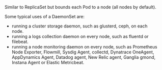 Similar to ReplicaSet but bounds each Pod to a node (all nodes by default).

Some typical uses of a DaemonSet are:

- running a cluster storage daemon, such as glusterd, ceph, on each node.
- running a logs collection daemon on every node, such as fluentd or filebeat.
- running a node monitoring daemon on every node, such as Prometheus Node Exporter, Flowmill, Sysdig Agent, collectd, Dynatrace OneAgent, AppDynamics Agent, Datadog agent, New Relic agent, Ganglia gmond, Instana Agent or Elastic Metricbeat.